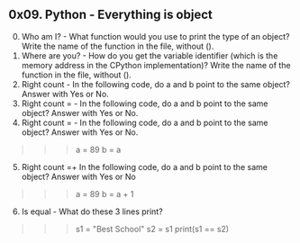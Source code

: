 ## 0x09. Python - Everything is object ##
0. Who am I? - What function would you use to print the type of an object? Write the name of the function in the file, without ().
1. Where are you? - How do you get the variable identifier (which is the memory address in the CPython implementation)? Write the name of the function in the file, without ().
2. Right count - In the following code, do a and b point to the same object? Answer with Yes or No.
3. Right count = - In the following code, do a and b point to the same object? Answer with Yes or No.
4. Right count = - In the following code, do a and b point to the same object? Answer with Yes or No.
>>> a = 89
>>> b = a
5. Right count =+ In the following code, do a and b point to the same object? Answer with Yes or No
>>> a = 89
>>> b = a + 1
6. Is equal - What do these 3 lines print?
>>> s1 = "Best School"
>>> s2 = s1
>>> print(s1 == s2)
